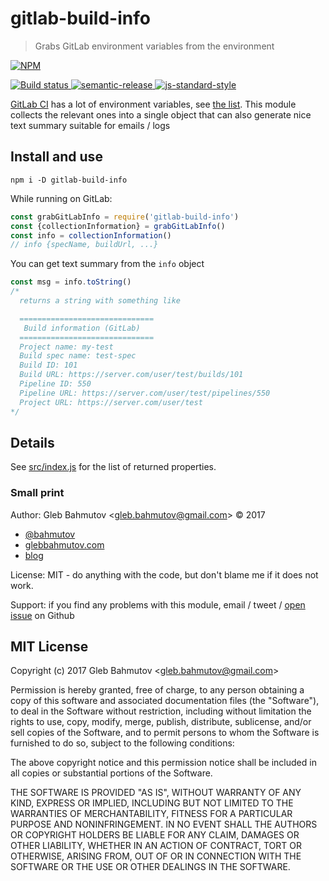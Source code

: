 # gitlab-build-info

> Grabs GitLab environment variables from the environment

[![NPM][npm-icon] ][npm-url]

[![Build status][ci-image] ][ci-url]
[![semantic-release][semantic-image] ][semantic-url]
[![js-standard-style][standard-image]][standard-url]

[GitLab CI](https://about.gitlab.com/gitlab-ci/) has a lot of environment
variables, see [the list](https://docs.gitlab.com/ce/ci/variables/#predefined-variables-environment-variables).
This module collects the relevant ones into a single object that can also
generate nice text summary suitable for emails / logs

## Install and use

```
npm i -D gitlab-build-info
```

While running on GitLab:

```js
const grabGitLabInfo = require('gitlab-build-info')
const {collectionInformation} = grabGitLabInfo()
const info = collectionInformation()
// info {specName, buildUrl, ...}
```

You can get text summary from the `info` object

```js
const msg = info.toString()
/*
  returns a string with something like

  ==============================
   Build information (GitLab)
  ==============================
  Project name: my-test
  Build spec name: test-spec
  Build ID: 101
  Build URL: https://server.com/user/test/builds/101
  Pipeline ID: 550
  Pipeline URL: https://server.com/user/test/pipelines/550
  Project URL: https://server.com/user/test
*/
```

## Details

See [src/index.js](src/index.js) for the list of returned properties.

### Small print

Author: Gleb Bahmutov &lt;gleb.bahmutov@gmail.com&gt; &copy; 2017

* [@bahmutov](https://twitter.com/bahmutov)
* [glebbahmutov.com](http://glebbahmutov.com)
* [blog](http://glebbahmutov.com/blog)

License: MIT - do anything with the code, but don't blame me if it does not work.

Support: if you find any problems with this module, email / tweet /
[open issue](https://github.com/bahmutov/gitlab-build-info/issues) on Github

## MIT License

Copyright (c) 2017 Gleb Bahmutov &lt;gleb.bahmutov@gmail.com&gt;

Permission is hereby granted, free of charge, to any person
obtaining a copy of this software and associated documentation
files (the "Software"), to deal in the Software without
restriction, including without limitation the rights to use,
copy, modify, merge, publish, distribute, sublicense, and/or sell
copies of the Software, and to permit persons to whom the
Software is furnished to do so, subject to the following
conditions:

The above copyright notice and this permission notice shall be
included in all copies or substantial portions of the Software.

THE SOFTWARE IS PROVIDED "AS IS", WITHOUT WARRANTY OF ANY KIND,
EXPRESS OR IMPLIED, INCLUDING BUT NOT LIMITED TO THE WARRANTIES
OF MERCHANTABILITY, FITNESS FOR A PARTICULAR PURPOSE AND
NONINFRINGEMENT. IN NO EVENT SHALL THE AUTHORS OR COPYRIGHT
HOLDERS BE LIABLE FOR ANY CLAIM, DAMAGES OR OTHER LIABILITY,
WHETHER IN AN ACTION OF CONTRACT, TORT OR OTHERWISE, ARISING
FROM, OUT OF OR IN CONNECTION WITH THE SOFTWARE OR THE USE OR
OTHER DEALINGS IN THE SOFTWARE.

[npm-icon]: https://nodei.co/npm/gitlab-build-info.svg?downloads=true
[npm-url]: https://npmjs.org/package/gitlab-build-info
[ci-image]: https://travis-ci.org/bahmutov/gitlab-build-info.svg?branch=master
[ci-url]: https://travis-ci.org/bahmutov/gitlab-build-info
[semantic-image]: https://img.shields.io/badge/%20%20%F0%9F%93%A6%F0%9F%9A%80-semantic--release-e10079.svg
[semantic-url]: https://github.com/semantic-release/semantic-release
[standard-image]: https://img.shields.io/badge/code%20style-standard-brightgreen.svg
[standard-url]: http://standardjs.com/
